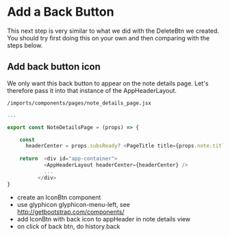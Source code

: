 # Add a Back Button

This next step is very similar to what we did with the DeleteBtn we created. You should try first doing this on your own and then comparing with the steps below.

## Add back button icon
We only want this back button to appear on the note details page.  Let's therefore pass it into that instance of the AppHeaderLayout.

 ``` /imports/components/pages/note_details_page.jsx ```

```js
...

export const NoteDetailsPage = (props) => {

	const
	  headerCenter = props.subsReady? <PageTitle title={props.note.title} /> : null
	  
	return  <div id="app-container">
            <AppHeaderLayout headerCenter={headerCenter} />
            ...
          </div>
}
```

- create an IconBtn component
- use glyphicon glyphicon-menu-left, see http://getbootstrap.com/components/
- add IconBtn with back icon to appHeader in note details view
- on click of back btn, do history.back
